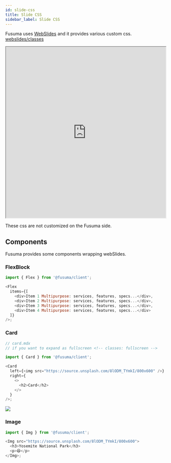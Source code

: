 ```yaml
---
id: slide-css
title: Slide CSS
sidebar_label: Slide CSS
---
```


Fusuma uses [WebSlides](https://webslides.tv/) and it provides various custom css. [webslides/classes](https://webslides.tv/demos/classes#slide=1)

<iframe src="https://webslides.tv/demos/classes" style="width: 100%;height: 540px; max-width: 960px"></iframe>

<br />

These css are not customized on the Fusuma side.

## Components

Fusuma provides some components wrapping webSlides.

### FlexBlock

```js
import { Flex } from '@fusuma/client';

<Flex
  items={[
    <div>Item 1 Multipurpose: services, features, specs...</div>,
    <div>Item 2 Multipurpose: services, features, specs...</div>,
    <div>Item 3 Multipurpose: services, features, specs...</div>,
    <div>Item 4 Multipurpose: services, features, specs...</div>
  ]}
/>;
```

### Card

```js
// card.mdx
// if you want to expand as fullscreen <!-- classes: fullscreen -->

import { Card } from '@fusuma/client';

<Card
  left={<img src="https://source.unsplash.com/8lODM_TYmkI/800x600" />}
  right={
    <>
      <h2>Card</h2>
    </>
  }
/>;
```

![](assets/card-component.png)

### Image

```js
import { Img } from '@fusuma/client';

<Img src="https://source.unsplash.com/8lODM_TYmkI/800x600">
  <h3>Yosemite National Park</h3>
  <p>😆</p>
</Img>;
```
